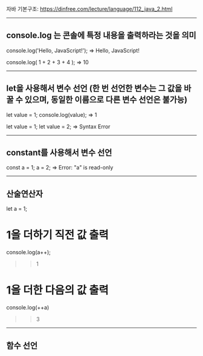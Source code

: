 자바 기본구조: https://dinfree.com/lecture/language/112_java_2.html



---

## console.log 는 콘솔에 특정 내용을 출력하라는 것을 의미

console.log('Hello, JavaScript!');
=> Hello, JavaScript!

console.log( 1 + 2 + 3 + 4 );
=> 10

---
## let을 사용해서 변수 선언 (한 번 선언한 변수는 그 값을 바꿀 수 있으며, 동일한 이름으로 다른 변수 선언은 불가능)

let value = 1;
console.log(value);
=> 1

let value = 1;
let value = 2;
=> Syntax Error

---
## constant를 사용해서 변수 선언

const a = 1;
a = 2;
=> Error: "a" is read-only


---
## 산술연산자
let a = 1;

# 1을 더하기 직전 값 출력
console.log(a++);
>> 1

# 1을 더한 다음의 값 출력
console.log(++a)
>> 3


---
## 함수 선언


